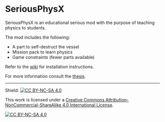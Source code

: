 # SeriousPhysX

SeriousPhysX is an educational serious mod with the purpose of teaching physics to students.

The mod includes the following:
- A part to self-destruct the vessel
- Mission pack to learn physics
- Game constraints (fewer parts available)

Refer to the [wiki](https://github.com/AlonsoOropeza/SeriousPhysX/wiki) for installation instructions.

For more information consult the [thesis](https://www.overleaf.com/read/gyjycknpstpm).

---

Shield: [![CC BY-NC-SA 4.0][cc-by-nc-sa-shield]][cc-by-nc-sa]

This work is licensed under a
[Creative Commons Attribution-NonCommercial-ShareAlike 4.0 International License][cc-by-nc-sa].

[![CC BY-NC-SA 4.0][cc-by-nc-sa-image]][cc-by-nc-sa]

[cc-by-nc-sa]: http://creativecommons.org/licenses/by-nc-sa/4.0/
[cc-by-nc-sa-image]: https://licensebuttons.net/l/by-nc-sa/4.0/88x31.png
[cc-by-nc-sa-shield]: https://img.shields.io/badge/License-CC%20BY--NC--SA%204.0-lightgrey.svg
